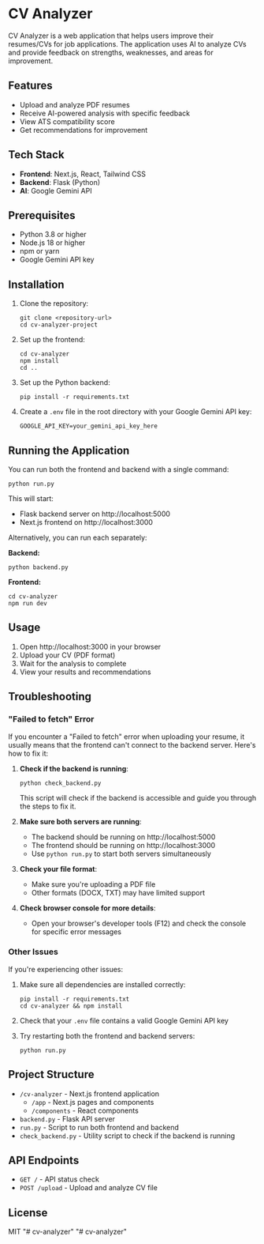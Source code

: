 # CV Analyzer

CV Analyzer is a web application that helps users improve their resumes/CVs for job applications. The application uses AI to analyze CVs and provide feedback on strengths, weaknesses, and areas for improvement.

## Features

- Upload and analyze PDF resumes
- Receive AI-powered analysis with specific feedback
- View ATS compatibility score
- Get recommendations for improvement

## Tech Stack

- **Frontend**: Next.js, React, Tailwind CSS
- **Backend**: Flask (Python)
- **AI**: Google Gemini API

## Prerequisites

- Python 3.8 or higher
- Node.js 18 or higher
- npm or yarn
- Google Gemini API key

## Installation

1. Clone the repository:
   ```
   git clone <repository-url>
   cd cv-analyzer-project
   ```

2. Set up the frontend:
   ```
   cd cv-analyzer
   npm install
   cd ..
   ```

3. Set up the Python backend:
   ```
   pip install -r requirements.txt
   ```

4. Create a `.env` file in the root directory with your Google Gemini API key:
   ```
   GOOGLE_API_KEY=your_gemini_api_key_here
   ```

## Running the Application

You can run both the frontend and backend with a single command:

```
python run.py
```

This will start:
- Flask backend server on http://localhost:5000
- Next.js frontend on http://localhost:3000

Alternatively, you can run each separately:

**Backend:**
```
python backend.py
```

**Frontend:**
```
cd cv-analyzer
npm run dev
```

## Usage

1. Open http://localhost:3000 in your browser
2. Upload your CV (PDF format)
3. Wait for the analysis to complete
4. View your results and recommendations

## Troubleshooting

### "Failed to fetch" Error
If you encounter a "Failed to fetch" error when uploading your resume, it usually means that the frontend can't connect to the backend server. Here's how to fix it:

1. **Check if the backend is running**: 
   ```
   python check_backend.py
   ```
   This script will check if the backend is accessible and guide you through the steps to fix it.

2. **Make sure both servers are running**:
   - The backend should be running on http://localhost:5000
   - The frontend should be running on http://localhost:3000
   - Use `python run.py` to start both servers simultaneously

3. **Check your file format**:
   - Make sure you're uploading a PDF file
   - Other formats (DOCX, TXT) may have limited support

4. **Check browser console for more details**:
   - Open your browser's developer tools (F12) and check the console for specific error messages

### Other Issues

If you're experiencing other issues:

1. Make sure all dependencies are installed correctly:
   ```
   pip install -r requirements.txt
   cd cv-analyzer && npm install
   ```

2. Check that your `.env` file contains a valid Google Gemini API key

3. Try restarting both the frontend and backend servers:
   ```
   python run.py
   ```

## Project Structure

- `/cv-analyzer` - Next.js frontend application
  - `/app` - Next.js pages and components
  - `/components` - React components
- `backend.py` - Flask API server
- `run.py` - Script to run both frontend and backend
- `check_backend.py` - Utility script to check if the backend is running

## API Endpoints

- `GET /` - API status check
- `POST /upload` - Upload and analyze CV file

## License

MIT "# cv-analyzer" 
"# cv-analyzer" 
